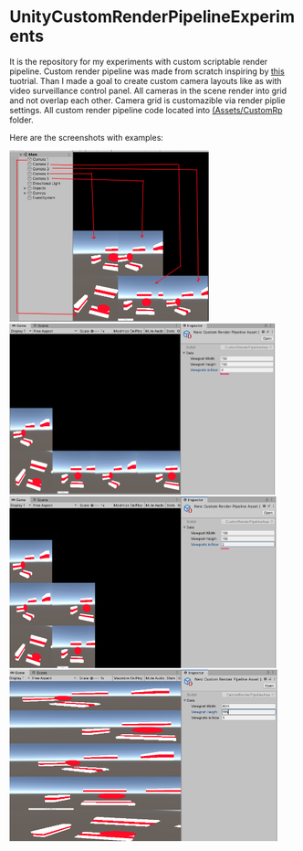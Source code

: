 # UnityCustomRenderPipelineExperiments

It is the repository for my experiments with custom scriptable render pipeline. Custom render pipeline was made from scratch inspiring by <a href='https://catlikecoding.com/unity/tutorials/custom-srp/custom-render-pipeline/'> this <a/> tuotrial.
Than I made a goal to create custom camera layouts like as with video surveillance control panel. All cameras in the scene render into grid and not overlap each other. Camera grid is customazible via render piplie settings. All custom render pipeline code located into [(Assets/CustomRp](Assets/CustomRp) folder.

Here are the screenshots with examples:

<img src="/ReadmeImgs/mian.png" height=300 />
<img src="/ReadmeImgs/example_1.png" height=300 />
<img src="/ReadmeImgs/example_2.png" height=300 />
<img src="/ReadmeImgs/example_3.png" height=300 />

